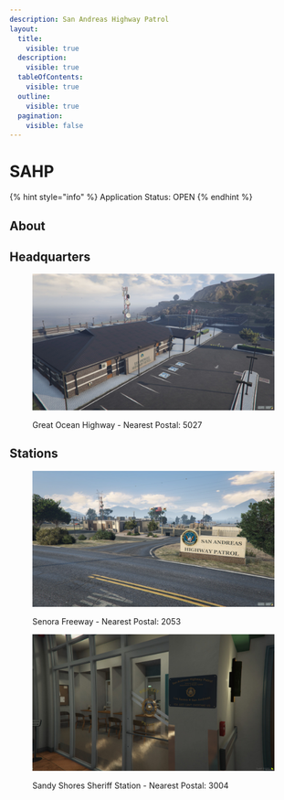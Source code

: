 ```yaml
---
description: San Andreas Highway Patrol
layout:
  title:
    visible: true
  description:
    visible: true
  tableOfContents:
    visible: true
  outline:
    visible: true
  pagination:
    visible: false
---
```


# SAHP

{% hint style="info" %}
Application Status: OPEN
{% endhint %}

## About



## Headquarters

<figure><img src="../../../../../.gitbook/assets/SAHP West.jpg" alt=""><figcaption><p>Great Ocean Highway - Nearest Postal: 5027</p></figcaption></figure>

## Stations

<figure><img src="../../../../../.gitbook/assets/SAHP East.jpg" alt=""><figcaption><p>Senora Freeway - Nearest Postal: 2053</p></figcaption></figure>

<figure><img src="../../../../../.gitbook/assets/SAHPOffice.jpg" alt=""><figcaption><p>Sandy Shores Sheriff Station - Nearest Postal: 3004</p></figcaption></figure>
